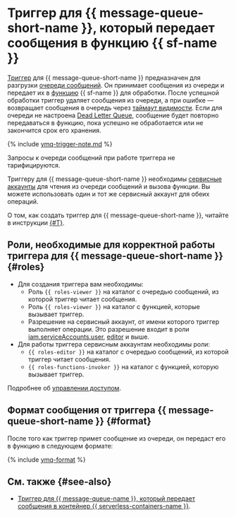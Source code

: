 # Триггер для {{ message-queue-short-name }}, который передает сообщения в функцию {{ sf-name }}

[Триггер](../trigger/) для {{ message-queue-short-name }} предназначен для разгрузки [очереди сообщений](../../../message-queue/concepts/queue.md). Он принимает сообщения из очереди и передает их в [функцию](../function.md) {{ sf-name }} для обработки. После успешной обработки триггер удаляет сообщения из очереди, а при ошибке — возвращает сообщения в очередь через [таймаут видимости](../../../message-queue/concepts/visibility-timeout.md). Если для очереди не настроена [Dead Letter Queue](../../../message-queue/concepts/dlq.md), сообщение будет повторно передаваться в функцию, пока успешно не обработается или не закончится срок его хранения.

{% include [ymq-trigger-note.md](../../../_includes/functions/ymq-trigger-note.md) %}

Запросы к очереди сообщений при работе триггера не тарифицируются.

Триггеру для {{ message-queue-short-name }} необходимы [сервисные аккаунты](../../../iam/concepts/users/service-accounts.md) для чтения из очереди сообщений и вызова функции. Вы можете использовать один и тот же сервисный аккаунт для обеих операций. 

О том, как создать триггер для {{ message-queue-short-name }}, читайте в инструкции [{#T}](../../operations/trigger/ymq-trigger-create.md).

## Роли, необходимые для корректной работы триггера для {{ message-queue-short-name }} {#roles}

* Для создания триггера вам необходимы: 
    * Роль `{{ roles-viewer }}` на каталог с очередью сообщений, из которой триггер читает сообщения.
    * Роль `{{ roles-viewer }}` на каталог с функцией, которые вызывает триггер.
    * Разрешение на сервисный аккаунт, от имени которого триггер выполняет операции. Это разрешение входит в роли [iam.serviceAccounts.user](../../../iam/security/index.md#iam-serviceAccounts-user), [editor](../../../iam/roles-reference.md#editor) и выше.
* Для работы триггера сервисным аккаунтам необходимы роли: 
    * `{{ roles-editor }}` на каталог с очередью сообщений, из которой триггер читает сообщения.
    * `{{ roles-functions-invoker }}` на каталог с функцией, которую вызывает триггер.

Подробнее об [управлении доступом](../../security/index.md).

## Формат сообщения от триггера {{ message-queue-short-name }} {#format}

После того как триггер примет сообщение из очереди, он передаст его в функцию в следующем формате: 

{% include [ymq-format](../../../_includes/functions/ymq-format.md) %}

## См. также {#see-also}

* [Триггер для {{ message-queue-name }}, который передает сообщения в контейнер {{ serverless-containers-name }}](../../../serverless-containers/concepts/trigger/ymq-trigger.md).